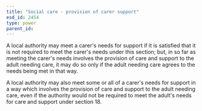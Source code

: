 ```yaml
---
title: "Social care - provision of carer support"
esd_id: 2454
type: power
parent_id:  
---
```


A local authority may meet a carer's needs for support if it is satisfied that it is not required to meet the carer's needs under this section; but, in so far as meeting the carer's needs involves the provision of care and support to the adult needing care, it may do so only if the adult needing care agrees to the needs being met in that way.

A local authority may also meet some or all of a carer's needs for support in a way which involves the provision of care and support to the adult needing care, even if the authority would not be required to meet the adult's needs for care and support under section 18.


